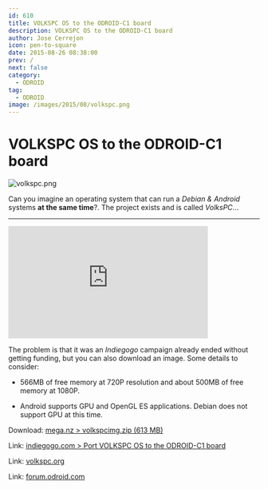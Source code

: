 ```yaml
---
id: 610
title: VOLKSPC OS to the ODROID-C1 board
description: VOLKSPC OS to the ODROID-C1 board
author: Jose Cerrejon
icon: pen-to-square
date: 2015-08-26 08:38:00
prev: /
next: false
category:
  - ODROID
tag:
  - ODROID
image: /images/2015/08/volkspc.png
---
```


# VOLKSPC OS to the ODROID-C1 board

![volkspc.png](/images/2015/08/volkspc.png)

Can you imagine an operating system that can run a *Debian & Android* systems **at the same time**?. The project exists and is called *VolksPC*...

- - -
<iframe width="400" height="225" src="https://www.youtube.com/embed/QqJgAokMZu0?rel=0&amp;showinfo=0" frameborder="0" allowfullscreen></iframe>

The problem is that it was an *Indiegogo* campaign already ended without getting funding, but you can also download an image. Some details to consider:

* 566MB of free memory at 720P resolution and about 500MB of free memory  at 1080P. 

* Android supports GPU and OpenGL ES applications. Debian does not support GPU at this time. 

Download: [mega.nz > volkspcimg.zip (613 MB)](https://mega.nz/#!iFsyFYoC!Rn-2735qnG4TlrUPwju646vzKBSwjkecfmzxg3lSuQA)

Link: [indiegogo.com > Port VOLKSPC OS to the ODROID-C1 board](https://www.indiegogo.com/projects/port-volkspc-os-to-the-odroid-c1-board#/story)

Link: [volkspc.org](http://www.volkspc.org/)

Link: [forum.odroid.com](http://forum.odroid.com/viewtopic.php?f=111&t=14374)